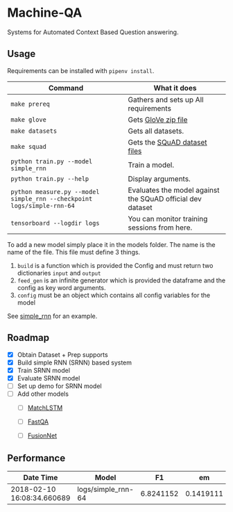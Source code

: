 # Machine-QA
Systems for Automated Context Based Question answering.


Usage
-----

Requirements can be installed with `pipenv install`.

Command | What it does
--------|------------
`make prereq` | Gathers and sets up All requirements
`make glove` | Gets [GloVe zip file](https://nlp.stanford.edu/projects/glove/)
`make datasets` | Gets all datasets.
`make squad` | Gets the [SQuAD dataset files](https://rajpurkar.github.io/SQuAD-explorer/)
`python train.py --model simple_rnn` | Train a model.
`python train.py --help` | Display arguments.
`python measure.py --model simple_rnn --checkpoint logs/simple-rnn-64` | Evaluates the model against the SQuAD official dev dataset
`tensorboard --logdir logs` | You can monitor training sessions from here.


To add a new model simply place it in the models folder. The name is the name of the file. This file must define 3 things.

1. `build` is a function which is provided the Config and must return two dictionaries `input` and `output`
2. `feed_gen` is an infinite generator which is provided the dataframe and the config as key word arguments.
3. `config` must be an object which contains all config variables for the model

See [simple_rnn](models/simple_rnn.py) for an example.


Roadmap
-------

- [x] Obtain Dataset + Prep supports
- [x] Build simple RNN (SRNN) based system
- [x] Train SRNN model
- [x] Evaluate SRNN model
- [ ] Set up demo for SRNN model
- [ ] Add other models
    - [ ] [MatchLSTM](https://arxiv.org/abs/1608.07905)
    - [ ] [FastQA](https://arxiv.org/abs/1703.04816)
    - [ ] [FusionNet](https://arxiv.org/abs/1711.07341)


Performance
-----------

Date Time                      | Model                | F1         | em
-------------------------------|----------------------|------------|-----
2018-02-10 16:08:34.660689     | logs/simple_rnn-64   | 6.8241152  | 0.1419111 
